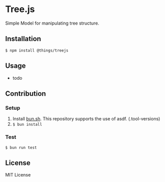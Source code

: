 # Tree.js

Simple Model for manipulating tree structure.

## Installation

```shell
$ npm install @things/treejs
```

## Usage

- todo

## Contribution

### Setup

1. Install [bun.sh](https://bun.sh/). This repository supports the use of asdf. (.tool-versions)
2. `$ bun install`

### Test

```shell
$ bun run test
```

## License

MIT License
